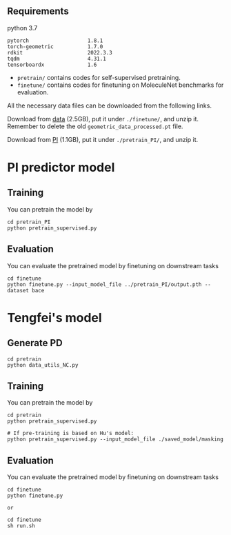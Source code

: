 ## Requirements
python 3.7
```
pytorch                   1.8.1             
torch-geometric           1.7.0
rdkit                     2022.3.3
tqdm                      4.31.1
tensorboardx              1.6
```

* `pretrain/` contains codes for self-supervised pretraining.
* `finetune/` contains codes for finetuning on MoleculeNet benchmarks for evaluation.

All the necessary data files can be downloaded from the following links.

Download from [data](http://snap.stanford.edu/gnn-pretrain/data/chem_dataset.zip) (2.5GB), put it under `./finetune/`, and unzip it. Remember to delete the old `geometric_data_processed.pt` file.

Download from [PI](https://drive.google.com/file/d/1rzg5PdyhlQ17_lSqgy524tqJ6xl-CB8r) (1.1GB), put it under `./pretrain_PI/`, and unzip it.

# PI predictor model

## Training
You can pretrain the model by
```
cd pretrain_PI
python pretrain_supervised.py
```
## Evaluation
You can evaluate the pretrained model by finetuning on downstream tasks
```
cd finetune
python finetune.py --input_model_file ../pretrain_PI/output.pth --dataset bace
```

# Tengfei's model

## Generate PD

```
cd pretrain
python data_utils_NC.py
```

## Training
You can pretrain the model by
```
cd pretrain
python pretrain_supervised.py

# If pre-training is based on Hu's model:
python pretrain_supervised.py --input_model_file ./saved_model/masking

```

## Evaluation
You can evaluate the pretrained model by finetuning on downstream tasks
```
cd finetune
python finetune.py

or

cd finetune
sh run.sh
```
